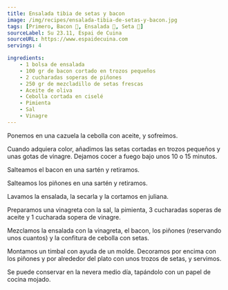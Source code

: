 ```yaml
---
title: Ensalada tibia de setas y bacon
image: /img/recipes/ensalada-tibia-de-setas-y-bacon.jpg
tags: [Primero, Bacon 🥓, Ensalada 🥗, Seta 🍄]
sourceLabel: Su 23.11, Espai de Cuina
sourceURL: https://www.espaidecuina.com
servings: 4

ingredients:
    - 1 bolsa de ensalada
    - 100 gr de bacon cortado en trozos pequeños
    - 2 cucharadas soperas de piñones
    - 250 gr de mezcladillo de setas frescas
    - Aceite de oliva
    - Cebolla cortada en ciselé
    - Pimienta
    - Sal
    - Vinagre
---
```


Ponemos en una cazuela la cebolla con aceite, y sofreímos.

Cuando adquiera color, añadimos las setas cortadas en trozos pequeños y unas
gotas de vinagre. Dejamos cocer a fuego bajo unos 10 o 15 minutos.

Salteamos el bacon en una sartén y retiramos.

Salteamos los piñones en una sartén y retiramos.

Lavamos la ensalada, la secarla y la cortamos en juliana.

Preparamos una vinagreta con la sal, la pimienta, 3 cucharadas soperas de
aceite y 1 cucharada sopera de vinagre.

Mezclamos la ensalada con la vinagreta, el bacon, los piñones (reservando unos
cuantos) y la confitura de cebolla con setas.

Montamos un timbal con ayuda de un molde. Decoramos por encima con los piñones
y por alrededor del plato con unos trozos de setas, y servimos.

Se puede conservar en la nevera medio día, tapándolo con un papel de cocina
mojado.
